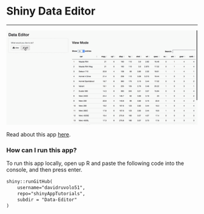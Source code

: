 # Shiny Data Editor
---

![Data Editor demo](data-editor.gif)

Read about this app [here](https://davidruvolo51.github.io/projects/shinyapptutorials/tutorials/data-editor.html).

### How can I run this app?

To run this app locally, open up R and paste the following code into the console, and then press enter.

```
shiny::runGitHub(
    username="davidruvolo51",
    repo="shinyAppTutorials",
    subdir = "Data-Editor"
)
```